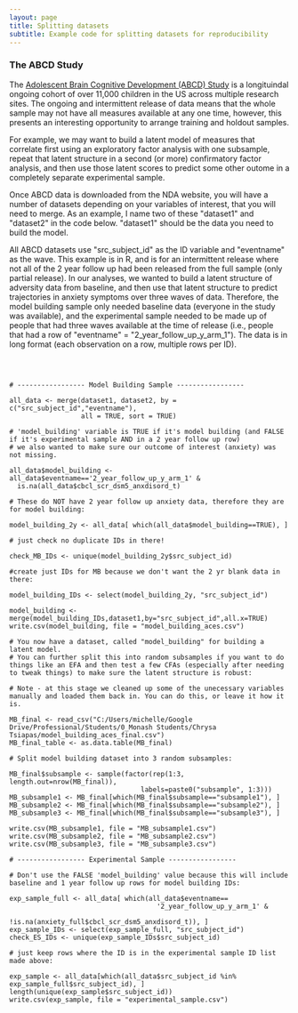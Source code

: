 ```yaml
---
layout: page
title: Splitting datasets
subtitle: Example code for splitting datasets for reproducibility
---
```


### The ABCD Study

The [Adolescent Brain Cognitive Development (ABCD) Study](https://abcdstudy.org/) is a longituindal ongoing cohort of over 11,000 children in the US across multiple research sites.
The ongoing and intermittent release of data means that the whole sample may not have all measures available at any one time, however, this presents an interesting opportunity to arrange training and holdout samples.

For example, we may want to build a latent model of measures that correlate first using an exploratory factor analysis with one subsample, repeat that latent structure in a second (or more) confirmatory factor analysis, and then use those latent scores to predict some other outome in a completely separate experimental sample.

Once ABCD data is downloaded from the NDA website, you will have a number of datasets depending on your variables of interest, that you will need to merge. As an example, I name two of these "dataset1" and "dataset2" in the code below. "dataset1" should be the data you need to build the model. 

All ABCD datasets use "src_subject_id" as the ID variable and "eventname" as the wave. This example is in R, and is for an intermittent release where not all of the 2 year follow up had been released from the full sample (only partial release). In our analyses, we wanted to build a latent structure of adversity data from baseline, and then use that latent structure to predict trajectories in anxiety symptoms over three waves of data. Therefore, the model building sample only needed baseline data (everyone in the study was available), and the experimental sample needed to be made up of people that had three waves available at the time of release (i.e., people that had a row of "eventname" = "2_year_follow_up_y_arm_1"). The data is in long format (each observation on a row, multiple rows per ID).


<pre>
  <code>


# ----------------- Model Building Sample -----------------

all_data <- merge(dataset1, dataset2, by = c("src_subject_id","eventname"), 
                  all = TRUE, sort = TRUE)

# 'model_building' variable is TRUE if it's model building (and FALSE if it's experimental sample AND in a 2 year follow up row)
# we also wanted to make sure our outcome of interest (anxiety) was not missing.

all_data$model_building <- all_data$eventname=='2_year_follow_up_y_arm_1' & 
  is.na(all_data$cbcl_scr_dsm5_anxdisord_t)

# These do NOT have 2 year follow up anxiety data, therefore they are for model building:

model_building_2y <- all_data[ which(all_data$model_building==TRUE), ]

# just check no duplicate IDs in there!

check_MB_IDs <- unique(model_building_2y$src_subject_id)

#create just IDs for MB because we don't want the 2 yr blank data in there:

model_building_IDs <- select(model_building_2y, "src_subject_id")

model_building <- merge(model_building_IDs,dataset1,by="src_subject_id",all.x=TRUE)
write.csv(model_building, file = "model_building_aces.csv")

# You now have a dataset, called "model_building" for building a latent model. 
# You can further split this into random subsamples if you want to do things like an EFA and then test a few CFAs (especially after needing to tweak things) to make sure the latent structure is robust:

# Note - at this stage we cleaned up some of the unecessary variables manually and loaded them back in. You can do this, or leave it how it is.

MB_final <- read_csv("C:/Users/michelle/Google Drive/Professional/Students/0_Monash Students/Chrysa Tsiapas/model_building_aces_final.csv")
MB_final_table <- as.data.table(MB_final)

# Split model building dataset into 3 random subsamples:

MB_final$subsample <- sample(factor(rep(1:3, length.out=nrow(MB_final)), 
                                 labels=paste0("subsample", 1:3)))
MB_subsample1 <- MB_final[which(MB_final$subsample=="subsample1"), ]
MB_subsample2 <- MB_final[which(MB_final$subsample=="subsample2"), ]
MB_subsample3 <- MB_final[which(MB_final$subsample=="subsample3"), ]

write.csv(MB_subsample1, file = "MB_subsample1.csv")
write.csv(MB_subsample2, file = "MB_subsample2.csv")
write.csv(MB_subsample3, file = "MB_subsample3.csv")

# ----------------- Experimental Sample -----------------

# Don't use the FALSE 'model_building' value because this will include baseline and 1 year follow up rows for model building IDs:

exp_sample_full <- all_data[ which(all_data$eventname==
                                     '2_year_follow_up_y_arm_1' &
                                     !is.na(anxiety_full$cbcl_scr_dsm5_anxdisord_t)), ]
exp_sample_IDs <- select(exp_sample_full, "src_subject_id")
check_ES_IDs <- unique(exp_sample_IDs$src_subject_id)

# just keep rows where the ID is in the experimental sample ID list made above:

exp_sample <- all_data[which(all_data$src_subject_id %in% exp_sample_full$src_subject_id), ]
length(unique(exp_sample$src_subject_id))
write.csv(exp_sample, file = "experimental_sample.csv")

  </code>
</pre>
